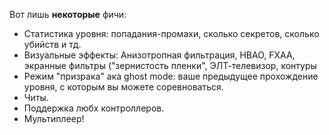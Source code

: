 Вот лишь **некоторые** фичи:
* Статистика уровня: попадания-промахи, сколько секретов, сколько убийств и тд.
* Визуальные эффекты: Анизотропная фильтрация, HBAO, FXAA, экранные фильтры ("зернистость пленки", ЭЛТ-телевизор, контуры
* Режим "призрака" ака ghost mode: ваше предыдущее прохождение уровня, с которым вы можете соревноваться. 
* Читы.
* Поддержка любх контроллеров.
* Мультиплеер!